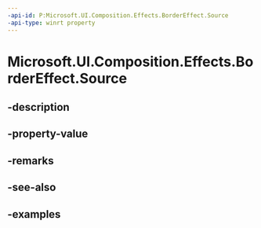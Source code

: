 ```yaml
---
-api-id: P:Microsoft.UI.Composition.Effects.BorderEffect.Source
-api-type: winrt property
---
```


<!-- Property syntax.
public IGraphicsEffectSource Source { get;  set; }
-->

# Microsoft.UI.Composition.Effects.BorderEffect.Source

## -description

## -property-value

## -remarks

## -see-also

## -examples

